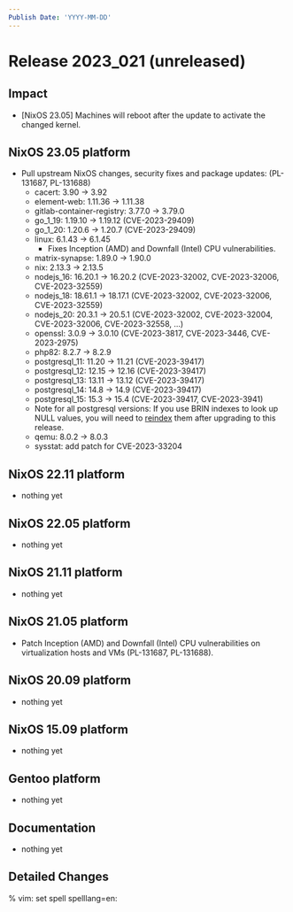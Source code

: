 ```yaml
---
Publish Date: 'YYYY-MM-DD'
---
```


# Release 2023_021 (unreleased)

## Impact

- \[NixOS 23.05\] Machines will reboot after the update to activate the
   changed kernel.

## NixOS 23.05 platform

- Pull upstream NixOS changes, security fixes and package updates: (PL-131687, PL-131688)
  - cacert: 3.90 -> 3.92
  - element-web: 1.11.36 -> 1.11.38
  - gitlab-container-registry: 3.77.0 -> 3.79.0
  - go_1_19: 1.19.10 -> 1.19.12 (CVE-2023-29409)
  - go_1_20: 1.20.6 -> 1.20.7 (CVE-2023-29409)
  - linux: 6.1.43 -> 6.1.45
    - Fixes Inception (AMD) and Downfall (Intel) CPU vulnerabilities.
  - matrix-synapse: 1.89.0 -> 1.90.0
  - nix: 2.13.3 -> 2.13.5
  - nodejs_16: 16.20.1 -> 16.20.2 (CVE-2023-32002, CVE-2023-32006, CVE-2023-32559)
  - nodejs_18: 18.61.1 -> 18.17.1 (CVE-2023-32002, CVE-2023-32006, CVE-2023-32559)
  - nodejs_20: 20.3.1 -> 20.5.1 (CVE-2023-32002, CVE-2023-32004, CVE-2023-32006, CVE-2023-32558, ...)
  - openssl: 3.0.9 -> 3.0.10 (CVE-2023-3817, CVE-2023-3446, CVE-2023-2975)
  - php82: 8.2.7 -> 8.2.9
  - postgresql_11: 11.20 -> 11.21 (CVE-2023-39417)
  - postgresql_12: 12.15 -> 12.16 (CVE-2023-39417)
  - postgresql_13: 13.11 -> 13.12 (CVE-2023-39417)
  - postgresql_14: 14.8 -> 14.9 (CVE-2023-39417)
  - postgresql_15: 15.3 -> 15.4 (CVE-2023-39417, CVE-2023-3941)
  - Note for all postgresql versions: If you use BRIN indexes to look up NULL
    values, you will need to [reindex](https://www.postgresql.org/docs/current/sql-reindex.html)
    them after upgrading to this release.
  - qemu: 8.0.2 -> 8.0.3
  - sysstat: add patch for CVE-2023-33204

## NixOS 22.11 platform

- nothing yet

## NixOS 22.05 platform

- nothing yet

## NixOS 21.11 platform

- nothing yet

## NixOS 21.05 platform

- Patch Inception (AMD) and Downfall (Intel) CPU vulnerabilities on
  virtualization hosts and VMs (PL-131687, PL-131688).

## NixOS 20.09 platform

- nothing yet

## NixOS 15.09 platform

- nothing yet

## Gentoo platform

- nothing yet

## Documentation

- nothing yet

## Detailed Changes

% vim: set spell spelllang=en:

